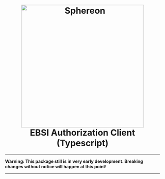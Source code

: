 <!--suppress HtmlDeprecatedAttribute -->
<h1 align="center">
  <br>
  <a href="https://www.sphereon.com"><img src="https://sphereon.com/content/themes/sphereon/assets/img/logo.svg" alt="Sphereon" width="400"></a>
  <br>EBSI Authorization Client (Typescript) 
  <br>
</h1>

---

**Warning: This package still is in very early development. Breaking changes without notice will happen at this point!**

---
